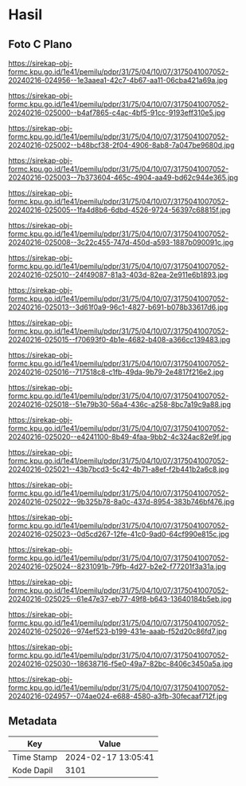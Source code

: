 # Hasil

## Foto C Plano

https://sirekap-obj-formc.kpu.go.id/1e41/pemilu/pdpr/31/75/04/10/07/3175041007052-20240216-024956--1e3aaea1-42c7-4b67-aa11-06cba421a69a.jpg

https://sirekap-obj-formc.kpu.go.id/1e41/pemilu/pdpr/31/75/04/10/07/3175041007052-20240216-025000--b4af7865-c4ac-4bf5-91cc-9193eff310e5.jpg

https://sirekap-obj-formc.kpu.go.id/1e41/pemilu/pdpr/31/75/04/10/07/3175041007052-20240216-025002--b48bcf38-2f04-4906-8ab8-7a047be9680d.jpg

https://sirekap-obj-formc.kpu.go.id/1e41/pemilu/pdpr/31/75/04/10/07/3175041007052-20240216-025003--7b373604-465c-4904-aa49-bd62c944e365.jpg

https://sirekap-obj-formc.kpu.go.id/1e41/pemilu/pdpr/31/75/04/10/07/3175041007052-20240216-025005--1fa4d8b6-6dbd-4526-9724-56397c68815f.jpg

https://sirekap-obj-formc.kpu.go.id/1e41/pemilu/pdpr/31/75/04/10/07/3175041007052-20240216-025008--3c22c455-747d-450d-a593-1887b090091c.jpg

https://sirekap-obj-formc.kpu.go.id/1e41/pemilu/pdpr/31/75/04/10/07/3175041007052-20240216-025010--24f49087-81a3-403d-82ea-2e911e6b1893.jpg

https://sirekap-obj-formc.kpu.go.id/1e41/pemilu/pdpr/31/75/04/10/07/3175041007052-20240216-025013--3d61f0a9-96c1-4827-b691-b078b33617d6.jpg

https://sirekap-obj-formc.kpu.go.id/1e41/pemilu/pdpr/31/75/04/10/07/3175041007052-20240216-025015--f70693f0-4b1e-4682-b408-a366cc139483.jpg

https://sirekap-obj-formc.kpu.go.id/1e41/pemilu/pdpr/31/75/04/10/07/3175041007052-20240216-025016--717518c8-c1fb-49da-9b79-2e4817f216e2.jpg

https://sirekap-obj-formc.kpu.go.id/1e41/pemilu/pdpr/31/75/04/10/07/3175041007052-20240216-025018--51e79b30-56a4-436c-a258-8bc7a19c9a88.jpg

https://sirekap-obj-formc.kpu.go.id/1e41/pemilu/pdpr/31/75/04/10/07/3175041007052-20240216-025020--e4241100-8b49-4faa-9bb2-4c324ac82e9f.jpg

https://sirekap-obj-formc.kpu.go.id/1e41/pemilu/pdpr/31/75/04/10/07/3175041007052-20240216-025021--43b7bcd3-5c42-4b71-a8ef-f2b441b2a6c8.jpg

https://sirekap-obj-formc.kpu.go.id/1e41/pemilu/pdpr/31/75/04/10/07/3175041007052-20240216-025022--9b325b78-8a0c-437d-8954-383b746bf476.jpg

https://sirekap-obj-formc.kpu.go.id/1e41/pemilu/pdpr/31/75/04/10/07/3175041007052-20240216-025023--0d5cd267-12fe-41c0-9ad0-64cf990e815c.jpg

https://sirekap-obj-formc.kpu.go.id/1e41/pemilu/pdpr/31/75/04/10/07/3175041007052-20240216-025024--8231091b-79fb-4d27-b2e2-f77201f3a31a.jpg

https://sirekap-obj-formc.kpu.go.id/1e41/pemilu/pdpr/31/75/04/10/07/3175041007052-20240216-025025--61e47e37-eb77-49f8-b643-13640184b5eb.jpg

https://sirekap-obj-formc.kpu.go.id/1e41/pemilu/pdpr/31/75/04/10/07/3175041007052-20240216-025026--974ef523-b199-431e-aaab-f52d20c86fd7.jpg

https://sirekap-obj-formc.kpu.go.id/1e41/pemilu/pdpr/31/75/04/10/07/3175041007052-20240216-025030--18638716-f5e0-49a7-82bc-8406c3450a5a.jpg

https://sirekap-obj-formc.kpu.go.id/1e41/pemilu/pdpr/31/75/04/10/07/3175041007052-20240216-024957--074ae024-e688-4580-a3fb-30fecaaf712f.jpg


## Metadata

| Key        | Value               |
| ---------- | ------------------- |
| Time Stamp | 2024-02-17 13:05:41 |
| Kode Dapil | 3101                |



